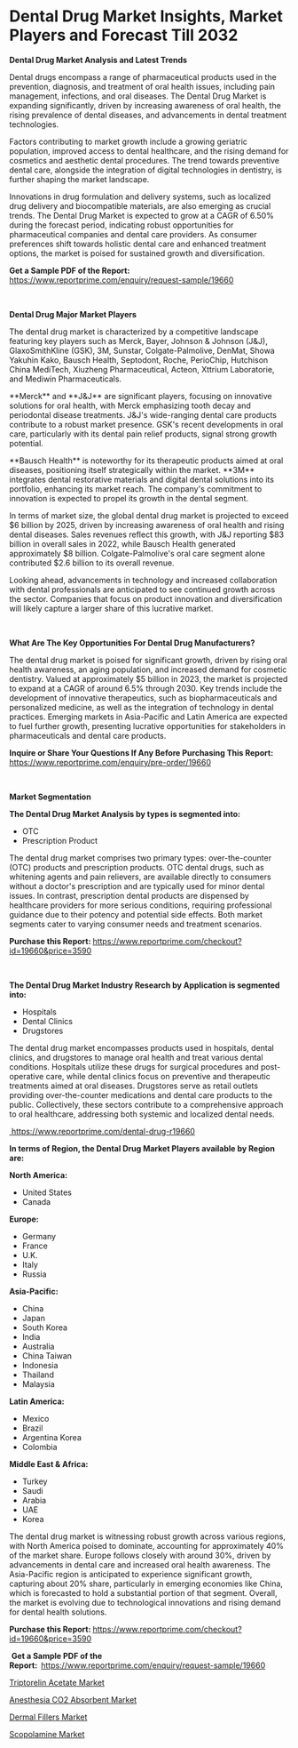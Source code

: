 <p><h1>Dental Drug Market Insights, Market Players and Forecast Till 2032</h1></p><p><strong>Dental Drug Market Analysis and Latest Trends</strong></p>
<p><p>Dental drugs encompass a range of pharmaceutical products used in the prevention, diagnosis, and treatment of oral health issues, including pain management, infections, and oral diseases. The Dental Drug Market is expanding significantly, driven by increasing awareness of oral health, the rising prevalence of dental diseases, and advancements in dental treatment technologies. </p><p>Factors contributing to market growth include a growing geriatric population, improved access to dental healthcare, and the rising demand for cosmetics and aesthetic dental procedures. The trend towards preventive dental care, alongside the integration of digital technologies in dentistry, is further shaping the market landscape. </p><p>Innovations in drug formulation and delivery systems, such as localized drug delivery and biocompatible materials, are also emerging as crucial trends. The Dental Drug Market is expected to grow at a CAGR of 6.50% during the forecast period, indicating robust opportunities for pharmaceutical companies and dental care providers. As consumer preferences shift towards holistic dental care and enhanced treatment options, the market is poised for sustained growth and diversification.</p></p>
<p><strong>Get a Sample PDF of the Report:&nbsp;</strong> <a href="https://www.reportprime.com/enquiry/request-sample/19660?utm_campaign=2114&utm_medium=2&utm_source=Github&utm_content=ia&utm_term=20032025&utm_id=dental-drug">https://www.reportprime.com/enquiry/request-sample/19660</a></p>
<p>&nbsp;</p>
<p><strong>Dental Drug Major Market Players</strong></p>
<p><p>The dental drug market is characterized by a competitive landscape featuring key players such as Merck, Bayer, Johnson & Johnson (J&J), GlaxoSmithKline (GSK), 3M, Sunstar, Colgate-Palmolive, DenMat, Showa Yakuhin Kako, Bausch Health, Septodont, Roche, PerioChip, Hutchison China MediTech, Xiuzheng Pharmaceutical, Acteon, Xttrium Laboratorie, and Mediwin Pharmaceuticals.</p><p>**Merck** and **J&J** are significant players, focusing on innovative solutions for oral health, with Merck emphasizing tooth decay and periodontal disease treatments. J&J's wide-ranging dental care products contribute to a robust market presence. GSK's recent developments in oral care, particularly with its dental pain relief products, signal strong growth potential.</p><p>**Bausch Health** is noteworthy for its therapeutic products aimed at oral diseases, positioning itself strategically within the market. **3M** integrates dental restorative materials and digital dental solutions into its portfolio, enhancing its market reach. The company's commitment to innovation is expected to propel its growth in the dental segment.</p><p>In terms of market size, the global dental drug market is projected to exceed $6 billion by 2025, driven by increasing awareness of oral health and rising dental diseases. Sales revenues reflect this growth, with J&J reporting $83 billion in overall sales in 2022, while Bausch Health generated approximately $8 billion. Colgate-Palmolive's oral care segment alone contributed $2.6 billion to its overall revenue.</p><p>Looking ahead, advancements in technology and increased collaboration with dental professionals are anticipated to see continued growth across the sector. Companies that focus on product innovation and diversification will likely capture a larger share of this lucrative market.</p></p>
<p>&nbsp;</p>
<p><strong>What Are The Key Opportunities For Dental Drug Manufacturers?</strong></p>
<p><p>The dental drug market is poised for significant growth, driven by rising oral health awareness, an aging population, and increased demand for cosmetic dentistry. Valued at approximately $5 billion in 2023, the market is projected to expand at a CAGR of around 6.5% through 2030. Key trends include the development of innovative therapeutics, such as biopharmaceuticals and personalized medicine, as well as the integration of technology in dental practices. Emerging markets in Asia-Pacific and Latin America are expected to fuel further growth, presenting lucrative opportunities for stakeholders in pharmaceuticals and dental care products.</p></p>
<p><strong>Inquire or Share Your Questions If Any Before Purchasing This Report:</strong> <a href="https://www.reportprime.com/enquiry/pre-order/19660?utm_campaign=2114&utm_medium=2&utm_source=Github&utm_content=ia&utm_term=20032025&utm_id=dental-drug">https://www.reportprime.com/enquiry/pre-order/19660</a></p>
<p>&nbsp;</p>
<p><strong>Market Segmentation</strong></p>
<p><strong>The Dental Drug Market Analysis by types is segmented into:</strong></p>
<p><ul><li>OTC</li><li>Prescription Product</li></ul></p>
<p><p>The dental drug market comprises two primary types: over-the-counter (OTC) products and prescription products. OTC dental drugs, such as whitening agents and pain relievers, are available directly to consumers without a doctor's prescription and are typically used for minor dental issues. In contrast, prescription dental products are dispensed by healthcare providers for more serious conditions, requiring professional guidance due to their potency and potential side effects. Both market segments cater to varying consumer needs and treatment scenarios.</p></p>
<p><strong>Purchase this Report:&nbsp;</strong><a href="https://www.reportprime.com/checkout?id=19660&price=3590&utm_campaign=2114&utm_medium=2&utm_source=Github&utm_content=ia&utm_term=20032025&utm_id=dental-drug">https://www.reportprime.com/checkout?id=19660&price=3590</a></p>
<p>&nbsp;</p>
<p><strong>The Dental Drug Market Industry Research by Application is segmented into:</strong></p>
<p><ul><li>Hospitals</li><li>Dental Clinics</li><li>Drugstores</li></ul></p>
<p><p>The dental drug market encompasses products used in hospitals, dental clinics, and drugstores to manage oral health and treat various dental conditions. Hospitals utilize these drugs for surgical procedures and post-operative care, while dental clinics focus on preventive and therapeutic treatments aimed at oral diseases. Drugstores serve as retail outlets providing over-the-counter medications and dental care products to the public. Collectively, these sectors contribute to a comprehensive approach to oral healthcare, addressing both systemic and localized dental needs.</p></p>
<p><a href="https://www.reportprime.com/dental-drug-r19660?utm_campaign=2114&utm_medium=2&utm_source=Github&utm_content=ia&utm_term=20032025&utm_id=dental-drug">&nbsp;https://www.reportprime.com/dental-drug-r19660</a></p>
<p><strong>In terms of Region, the Dental Drug Market Players available by Region are:</strong></p>
<p>
    <p> <strong> North America: </strong>
        <ul>
            <li>United States</li>
            <li>Canada</li>
        </ul>
        </p> 
    <p> <strong> Europe: </strong>
        <ul>
            <li>Germany</li>
            <li>France</li>
            <li>U.K.</li>
            <li>Italy</li>
            <li>Russia</li>
        </ul>
        </p> 
    <p> <strong> Asia-Pacific: </strong>
        <ul>
            <li>China</li>
            <li>Japan</li>
            <li>South Korea</li>
            <li>India</li>
            <li>Australia</li>
            <li>China Taiwan</li>
            <li>Indonesia</li>
            <li>Thailand</li>
            <li>Malaysia</li>
        </ul>
        </p> 
    <p> <strong> Latin America: </strong>
        <ul>
            <li>Mexico</li>
            <li>Brazil</li>
            <li>Argentina Korea</li>
            <li>Colombia</li>
        </ul>
        </p> 
    <p> <strong> Middle East & Africa: </strong>
        <ul>
            <li>Turkey</li>
            <li>Saudi</li>
            <li>Arabia</li>
            <li>UAE</li>
            <li>Korea</li>
        </ul>
    </p>
    </p>
<p><p>The dental drug market is witnessing robust growth across various regions, with North America poised to dominate, accounting for approximately 40% of the market share. Europe follows closely with around 30%, driven by advancements in dental care and increased oral health awareness. The Asia-Pacific region is anticipated to experience significant growth, capturing about 20% share, particularly in emerging economies like China, which is forecasted to hold a substantial portion of that segment. Overall, the market is evolving due to technological innovations and rising demand for dental health solutions.</p></p>
<p><strong>Purchase this Report: </strong><a href="https://www.reportprime.com/checkout?id=19660&price=3590&utm_campaign=2114&utm_medium=2&utm_source=Github&utm_content=ia&utm_term=20032025&utm_id=dental-drug">https://www.reportprime.com/checkout?id=19660&price=3590</a></p>
<p>&nbsp;<strong>Get a Sample PDF of the Report:&nbsp;&nbsp;</strong><a href="https://www.reportprime.com/enquiry/request-sample/19660?utm_campaign=2114&utm_medium=2&utm_source=Github&utm_content=ia&utm_term=20032025&utm_id=dental-drug">https://www.reportprime.com/enquiry/request-sample/19660</a></p>
<p><strong></strong></p>
<p><p><a href="https://github.com/boudykodumi/Market-Research-Report-List-1/blob/main/triptorelin-acetate-market.md?utm_campaign=2114&utm_medium=2&utm_source=Github&utm_content=ia&utm_term=20032025&utm_id=dental-drug">Triptorelin Acetate Market</a></p><p><a href="https://github.com/aiamekar/Market-Research-Report-List-1/blob/main/anesthesia-co2-absorbent-market.md?utm_campaign=2114&utm_medium=2&utm_source=Github&utm_content=ia&utm_term=20032025&utm_id=dental-drug">Anesthesia CO2 Absorbent Market</a></p><p><a href="https://github.com/nwokechock6s/Market-Research-Report-List-1/blob/main/dermal-fillers-market.md?utm_campaign=2114&utm_medium=2&utm_source=Github&utm_content=ia&utm_term=20032025&utm_id=dental-drug">Dermal Fillers Market</a></p><p><a href="https://github.com/ummulmzu/Market-Research-Report-List-1/blob/main/scopolamine-market.md?utm_campaign=2114&utm_medium=2&utm_source=Github&utm_content=ia&utm_term=20032025&utm_id=dental-drug">Scopolamine Market</a></p></p>